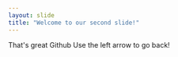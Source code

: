 ```yaml
---
layout: slide
title: "Welcome to our second slide!"
---
```

That's great Github
Use the left arrow to go back!
